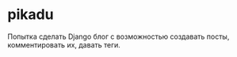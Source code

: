 # pikadu

Попытка сделать Django блог с возможностью создавать посты, комментировать их, давать теги.
